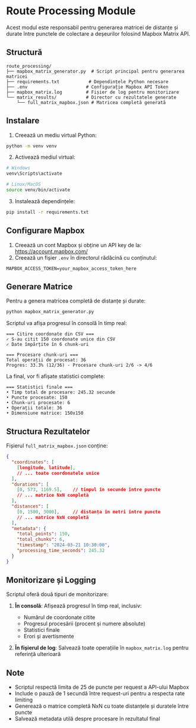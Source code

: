 # Route Processing Module

Acest modul este responsabil pentru generarea matricei de distanțe și durate între punctele de colectare a deșeurilor folosind Mapbox Matrix API.

## Structură

```
route_processing/
├── mapbox_matrix_generator.py  # Script principal pentru generarea matricei
├── requirements.txt           # Dependințele Python necesare
├── .env                      # Configurație Mapbox API Token
├── mapbox_matrix.log         # Fișier de log pentru monitorizare
└── matrix_results/           # Director cu rezultatele generate
    └── full_matrix_mapbox.json # Matricea completă generată
```

## Instalare

1. Creează un mediu virtual Python:
```bash
python -m venv venv
```

2. Activează mediul virtual:
```bash
# Windows
venv\Scripts\activate

# Linux/MacOS
source venv/bin/activate
```

3. Instalează dependințele:
```bash
pip install -r requirements.txt
```

## Configurare Mapbox

1. Creează un cont Mapbox și obține un API key de la: https://account.mapbox.com/
2. Creează un fișier `.env` în directorul rădăcină cu conținutul:
```
MAPBOX_ACCESS_TOKEN=your_mapbox_access_token_here
```

## Generare Matrice

Pentru a genera matricea completă de distanțe și durate:

```bash
python mapbox_matrix_generator.py
```

Scriptul va afișa progresul în consolă în timp real:
```
=== Citire coordonate din CSV ===
✓ S-au citit 150 coordonate unice din CSV
✓ Date împărțite în 6 chunk-uri

=== Procesare chunk-uri ===
Total operații de procesat: 36
Progres: 33.3% (12/36) - Procesare chunk-uri 2/6 -> 4/6
```

La final, vor fi afișate statistici complete:
```
=== Statistici finale ===
• Timp total de procesare: 245.32 secunde
• Puncte procesate: 150
• Chunk-uri procesate: 6
• Operații totale: 36
• Dimensiune matrice: 150x150
```

## Structura Rezultatelor

Fișierul `full_matrix_mapbox.json` conține:

```json
{
  "coordinates": [
    [longitude, latitude],
    // ... toate coordonatele unice
  ],
  "durations": [
    [0, 573, 1169.5],    // timpul în secunde între puncte
    // ... matrice NxN completă
  ],
  "distances": [
    [0, 1500, 3000],     // distanța în metri între puncte
    // ... matrice NxN completă
  ],
  "metadata": {
    "total_points": 150,
    "total_chunks": 6,
    "timestamp": "2024-03-21 10:30:00",
    "processing_time_seconds": 245.32
  }
}
```

## Monitorizare și Logging

Scriptul oferă două tipuri de monitorizare:
1. **În consolă**: Afișează progresul în timp real, inclusiv:
   - Numărul de coordonate citite
   - Progresul procesării (procent și numere absolute)
   - Statistici finale
   - Erori și avertismente

2. **În fișierul de log**: Salvează toate operațiile în `mapbox_matrix.log` pentru referință ulterioară

## Note

- Scriptul respectă limita de 25 de puncte per request a API-ului Mapbox
- Include o pauză de 1 secundă între request-uri pentru a respecta rate limiting
- Generează o matrice completă NxN cu toate distanțele și duratele între puncte
- Salvează metadata utilă despre procesare în rezultatul final 